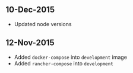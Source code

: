 ## 10-Dec-2015
* Updated node versions

## 12-Nov-2015

* Added `docker-compose` into `development` image
* Added `rancher-compose` into `development` 